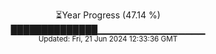 <p align="center">
⏳Year Progress (47.14 %) <br>
██████████████▁▁▁▁▁▁▁▁▁▁▁▁▁▁▁▁ <br>
<sub>Updated: Fri, 21 Jun 2024 12:33:36 GMT</sub>
</p>


